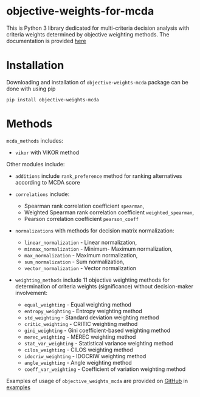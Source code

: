 # objective-weights-for-mcda

This is Python 3 library dedicated for multi-criteria decision analysis with criteria weights determined by objective weighting methods.
The documentation is provided [here](https://objective-weights-for-mcda.readthedocs.io/en/latest/)

# Installation
Downloading and installation of `objective-weights-mcda` package can be done with using pip

```
pip install objective-weights-mcda
```

# Methods
`mcda_methods` includes:
- `vikor` with VIKOR method

Other modules include:
- `additions` include `rank_preference` method for ranking alternatives according to MCDA score

- `correlations` include: 
	- Spearman rank correlation coefficient `spearman`, 
	- Weighted Spearman rank correlation coefficient `weighted_spearman`,
	- Pearson correlation coefficient `pearson_coeff`
	
- `normalizations` with methods for decision matrix normalization:
	- `linear_normalization` - Linear normalization,
	- `minmax_normalization` - Minimum- Maximum normalization,
	- `max_normalization` - Maximum normalization,
	- `sum_normalization` - Sum normalization,
	- `vector_normalization` - Vector normalization
	
- `weighting_methods` include 11 objective weighting methods for determination of criteria weights (significance) without decision-maker involvement:
	- `equal_weighting` - Equal weighting method
	- `entropy_weighting` - Entropy weighting method
	- `std_weighting` - Standard deviation weighting method
	- `critic_weighting` - CRITIC weighting method
	- `gini_weighting` - Gini coefficient-based weighting method
	- `merec_weighting` - MEREC weighting method
	- `stat_var_weighting` - Statistical variance weighting method
	- `cilos_weighting` - CILOS weighting method
	- `idocriw_weighting` - IDOCRIW weighting method
	- `angle_weighting` - Angle weighting method
	- `coeff_var_weighting` - Coefficient of variation weighting method
	
Examples of usage of `objective_weights_mcda` are provided on [GitHub](https://github.com/energyinpython/objective-weights-for-mcda) in [examples](https://github.com/energyinpython/objective-weights-for-mcda/tree/main/examples)
